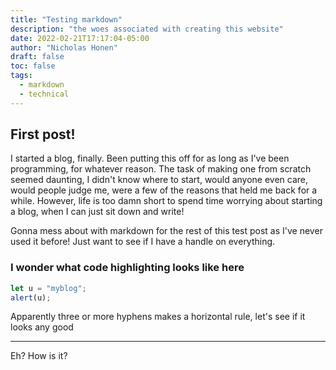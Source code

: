 ```yaml
---
title: "Testing markdown"
description: "the woes associated with creating this website"
date: 2022-02-21T17:17:04-05:00
author: "Nicholas Honen"
draft: false
toc: false
tags:
  - markdown
  - technical
---
```


## First post!

I started a blog, finally. Been putting this off for as long as I've been programming, for whatever reason. The task of making one from scratch seemed daunting, I didn't know where to start, would anyone even care, would people judge me, were a few of the reasons that held me back for a while. However, life is too damn short to spend time worrying about starting a blog, when I can just sit down and write!

Gonna mess about with markdown for the rest of this test post as I've never used it before! Just want to see if I have a handle on everything.


### I wonder what code highlighting looks like here

```javascript
let u = "myblog";
alert(u);
```
Apparently three or more hyphens makes a horizontal rule, let's see if it looks any good

---------------------------------------------------------------

Eh? How is it?

